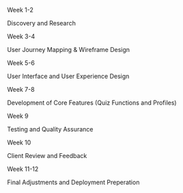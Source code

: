 
Week 1-2

Discovery and Research

Week 3-4

User Journey Mapping & Wireframe Design

Week 5-6

User Interface and User Experience Design

Week 7-8

Development of Core Features (Quiz Functions and Profiles)

Week 9

Testing and Quality Assurance

Week 10

Client Review and Feedback

Week 11-12

Final Adjustments and Deployment Preperation
